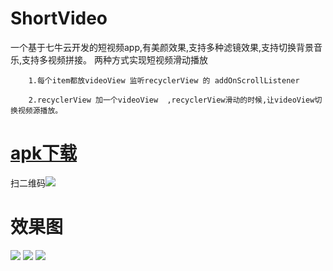 # ShortVideo

一个基于七牛云开发的短视频app,有美颜效果,支持多种滤镜效果,支持切换背景音乐,支持多视频拼接。
两种方式实现短视频滑动播放

        1.每个item都放videoView 监听recyclerView 的 addOnScrollListener

        2.recyclerView 加一个videoView  ,recyclerView滑动的时候,让videoView切换视频源播放。

# [apk下载](https://fir.im/gmh8)

扫二维码![](https://github.com/lgshuo/ShortVideo/blob/master/pic/down.png)



# 效果图
![](https://github.com/lgshuo/ShortVideo/blob/master/pic/record.gif)
![](https://github.com/lgshuo/ShortVideo/blob/master/pic/play1.gif)
![](https://github.com/lgshuo/ShortVideo/blob/master/pic/play2.gif)
